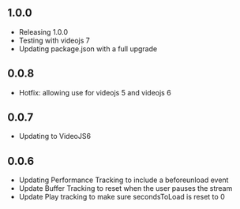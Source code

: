 ## 1.0.0

- Releasing 1.0.0
- Testing with videojs 7
- Updating package.json with a full upgrade

## 0.0.8

- Hotfix: allowing use for videojs 5 and videojs 6

## 0.0.7

- Updating to VideoJS6

## 0.0.6

- Updating Performance Tracking to include a beforeunload event
- Update Buffer Tracking to reset when the user pauses the stream
- Update Play tracking to make sure secondsToLoad is reset to 0
